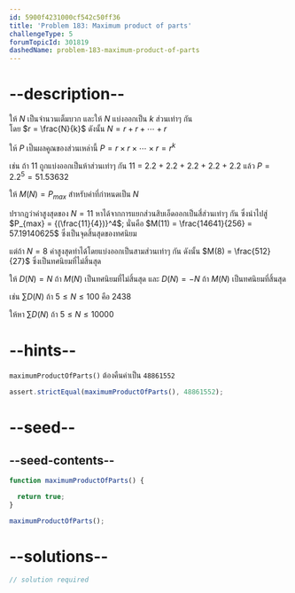 ```yaml
---
id: 5900f4231000cf542c50ff36
title: 'Problem 183: Maximum product of parts'
challengeType: 5
forumTopicId: 301819
dashedName: problem-183-maximum-product-of-parts
---
```


# --description--

ให้ $N$ เป็นจำนวนเต็มบวก และให้ $N$ แบ่งออกเป็น $k$ ส่วนเท่าๆ กัน  
โดย $r = \frac{N}{k}$ ดังนั้น $N = r + r + \cdots + r$

ให้ $P$ เป็นผลคูณของส่วนเหล่านี้ $P = r × r × \cdots × r = r^k$

เช่น ถ้า 11 ถูกแบ่งออกเป็นห้าส่วนเท่าๆ กัน 11 = 2.2 + 2.2 + 2.2 + 2.2 + 2.2 แล้ว $P = {2.2}^5 = 51.53632$

ให้ $M(N) = P_{max}$ สำหรับค่าที่กำหนดเป็น $N$

ปรากฎว่าค่าสูงสุดของ $N = 11$ หาได้จากการแยกส่วนสิบเอ็ดออกเป็นสี่ส่วนเท่าๆ กัน ซึ่งนำไปสู่ ​​$P_{max} = {(\frac{11}{4})}^4$; นั่นคือ $M(11) = \frac{14641}{256} = 57.19140625$ ซึ่งเป็นจุดสิ้นสุดของทศนิยม

แต่ถ้า $N = 8$ ค่าสูงสุดทำได้โดยแบ่งออกเป็นสามส่วนเท่าๆ กัน ดังนั้น $M(8) = \frac{512}{27}$ ซึ่งเป็นทศนิยมที่ไม่สิ้นสุด

ให้ $D(N) = N$ ถ้า $M(N)$ เป็นทศนิยมที่ไม่สิ้นสุด และ $D(N) = -N$ ถ้า $M(N)$ เป็นทศนิยมที่สิ้นสุด

เช่น $\sum D(N)$ ถ้า $5 ≤ N ≤ 100$ คือ 2438

ให้หา $\sum D(N)$ ถ้า $5 ≤ N ≤ 10000$

# --hints--

`maximumProductOfParts()` ต้องคืนค่าเป็น `48861552`

```js
assert.strictEqual(maximumProductOfParts(), 48861552);
```

# --seed--

## --seed-contents--

```js
function maximumProductOfParts() {

  return true;
}

maximumProductOfParts();
```

# --solutions--

```js
// solution required
```
